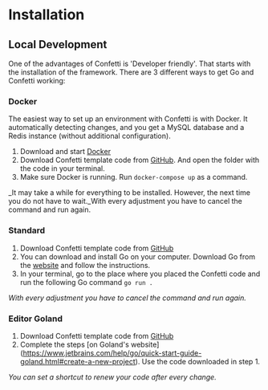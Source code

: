 # Installation

## Local Development

One of the advantages of Confetti is 'Developer friendly'. That starts with the installation of the framework. There are 3 different ways to get Go and Confetti working:

### Docker

The easiest way to set up an environment with Confetti is with Docker. It automatically detecting changes, and you get a MySQL database and a Redis instance (without additional configuration).

1. Download and start [Docker](https://docs.docker.com/get-docker/)
1. Download Confetti template code from [GitHub](https://github.com/confetti-framework/confetti). And open the folder with the code in your terminal.
1. Make sure Docker is running. Run `docker-compose up` as a command.

_It may take a while for everything to be installed. However, the next time you do not have to wait._With every adjustment you have to cancel the command and run again.

### Standard

1. Download Confetti template code from [GitHub](https://github.com/confetti-framework/confetti)
1. You can download and install Go on your computer. Download Go from the [website](https://golang.org/doc/install) and follow the instructions.
1. In your terminal, go to the place where you placed the Confetti code and run the following Go command `go run .`

_With every adjustment you have to cancel the command and run again._

### Editor Goland

1. Download Confetti template code from [GitHub](https://github.com/confetti-framework/confetti)
1. Complete the steps [on Goland's website] (https://www.jetbrains.com/help/go/quick-start-guide-goland.html#create-a-new-project). Use the code downloaded in step 1.

_You can set a shortcut to renew your code after every change._
